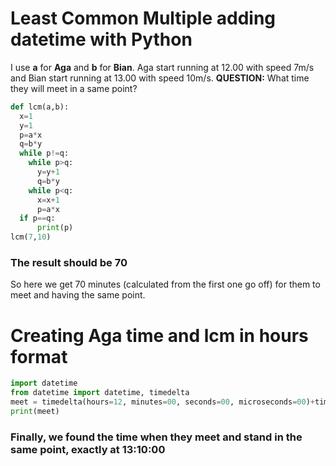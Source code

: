 # Least Common Multiple adding datetime with Python

I use **a** for **Aga** and **b** for **Bian**. Aga start running at 12.00 with speed 7m/s and Bian start running at 13.00 with speed 10m/s.
**QUESTION:** What time they will meet in a same point?
```python
def lcm(a,b):
  x=1
  y=1
  p=a*x
  q=b*y
  while p!=q:
    while p>q:
      y=y+1
      q=b*y
    while p<q:
      x=x+1
      p=a*x
  if p==q:
      print(p)
lcm(7,10) 
```
### The result should be **70**

So here we get 70 minutes (calculated from the first one go off) for them to meet and having the same point.

# Creating Aga time and lcm in hours format 

```python
import datetime
from datetime import datetime, timedelta
meet = timedelta(hours=12, minutes=00, seconds=00, microseconds=00)+timedelta(hours=0, minutes=70, seconds=00, microseconds=00)
print(meet)
```
### Finally, we found the time when they meet and stand in the same point, exactly at **13:10:00**

